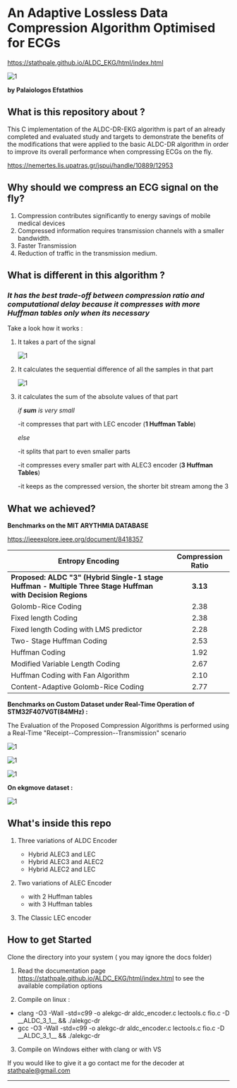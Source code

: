 # An Adaptive Lossless Data Compression Algorithm Optimised for ECGs

 https://stathpale.github.io/ALDC_EKG/html/index.html

![1](./docs/html/png/0.PNG)



**by Palaiologos Efstathios**

## What is this repository about ?

This C implementation of the ALDC-DR-EKG algorithm is part of an already completed and evaluated study and targets to demonstrate the benefits of the modifications that were applied to the basic ALDC-DR algorithm in order to improve its overall performance when compressing ECGs on the fly.

https://nemertes.lis.upatras.gr/jspui/handle/10889/12953

## Why should we compress an ECG signal on the fly?

1. Compression contributes significantly to energy savings of mobile medical devices
2. Compressed information requires transmission channels with a smaller bandwidth.
3. Faster Transmission
4. Reduction of traffic in the transmission medium.

## What is different in this algorithm ?

### *It has the best trade-off  between compression ratio and computational delay because it compresses with more Huffman tables only when its necessary*

Take a look how it works :

1. It takes  a part of the signal  

   ![1](./docs/html/png/aldc1.PNG)

2. It calculates the sequential difference of all the samples in that part  

   ![1](./docs/html/png/aldc2.PNG)

3. it calculates the sum of the absolute values of that part  

   *if **sum** is very small* 

     -it compresses that part with LEC encoder  (**1 Huffman Table**) 

   *else*

     -it splits that part to even smaller parts

     -it compresses every smaller part with ALEC3 encoder (**3 Huffman Tables**) 

     -it keeps as the compressed version, the shorter bit stream among the 3

   

   

## What we achieved?

**Benchmarks on the MIT ARYTHMIA DATABASE**

https://ieeexplore.ieee.org/document/8418357

| Entropy Encoding                                             | Compression Ratio |
| ------------------------------------------------------------ | :---------------: |
| **Proposed: ALDC "3" (Hybrid Single-1 stage Huffman - Multiple Three Stage Huffman with Decision Regions** |     **3.13**      |
| Golomb-Rice Coding                                           |       2.38        |
| Fixed length Coding                                          |       2.38        |
| Fixed length  Coding with LMS predictor                      |       2.28        |
| Two- Stage Huffman Coding                                    |       2.53        |
| Huffman Coding                                               |       1.92        |
| Modified Variable Length Coding                              |       2.67        |
| Huffman Coding with Fan Algorithm                            |       2.10        |
| Content-Adaptive Golomb-Rice Coding                          |       2.77        |



**Benchmarks on Custom Dataset under Real-Time Operation of STM32F407VGT(84MHz) :**

The Evaluation of the Proposed Compression Algorithms  is performed using a Real-Time "Receipt--Compression--Transmission" scenario



![1](./docs/html/png/1.PNG)

![1](./docs/html/png/2.PNG)

![1](./docs/html/png/3.PNG)

**On  ekgmove dataset  :**

![1](./docs/html/png/4.PNG)

## What's  inside  this repo

1. Three variations of ALDC Encoder 
   - Hybrid ALEC3 and LEC
   - Hybrid ALEC3 and ALEC2
   - Hybrid ALEC2 and LEC

2. Two variations of  ALEC Encoder 
   - with 2 Huffman tables
   - with 3 Huffman tables

3. The Classic LEC encoder

## How to get Started 

 Clone the directory into your system ( you may ignore the docs folder)

1.  Read the documentation page https://stathpale.github.io/ALDC_EKG/html/index.html to see the available compilation options

2.  Compile on linux   : 

   - clang -O3 -Wall -std=c99 -o alekgc-dr aldc_encoder.c lectools.c fio.c -D \_\_ALDC\_3\_1\_\_ && ./alekgc-dr  
   - gcc -O3 -Wall -std=c99 -o alekgc-dr aldc_encoder.c lectools.c fio.c -D \_\_ALDC\_3\_1\_\_ && 	./alekgc-dr 

3. Compile on Windows either with clang or with VS

   

If you would like to give it a go contact me for the decoder at stathpale@gmail.com

****


